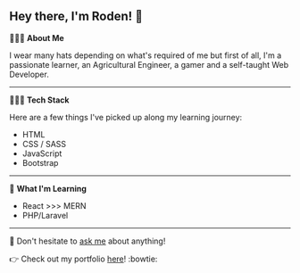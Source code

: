 ## **Hey there, I'm Roden!** :wave: ##



🙋🏽‍♂️ **About Me**

I wear many hats depending on what's required of me but first of all, I'm a passionate learner, an Agricultural Engineer, a gamer and a self-taught Web Developer. 
- - - -

👨🏽‍💻 **Tech Stack**

Here are a few things I've picked up along my learning journey:

- HTML
- CSS / SASS
- JavaScript
- Bootstrap

- - - -
🌱 **What I'm Learning**
- React >>> MERN
- PHP/Laravel
- - - -


:email: Don't hesitate to <a href='mailto:roden.mrodriguez@gmail.com'>ask me</a> about anything!

:point_right: Check out my portfolio <a href='https://rlmrodriguez.github.io/rlmr-portfolio/'>here</a>! :bowtie:

<!---
rlmrodriguez/rlmrodriguez is a ✨ special ✨ repository because its `README.md` (this file) appears on your GitHub profile.
You can click the Preview link to take a look at your changes.
--->

